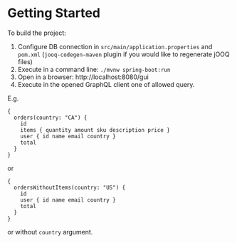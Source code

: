 # Getting Started

To build the project:

1. Configure DB connection in `src/main/application.properties` and `pom.xml` (`jooq-codegen-maven` plugin if you would like to regenerate jOOQ files)
2. Execute in a command line: `./mvnw spring-boot:run`
3. Open in a browser: http://localhost:8080/gui
4. Execute in the opened GraphQL client one of allowed query.

E.g.
```
{
  orders(country: "CA") {
    id
    items { quantity amount sku description price }
    user { id name email country }
    total
  }
}
```
or
```
{
  ordersWithoutItems(country: "US") {
    id
    user { id name email country }
    total
  }
}
```
or without `country` argument.

